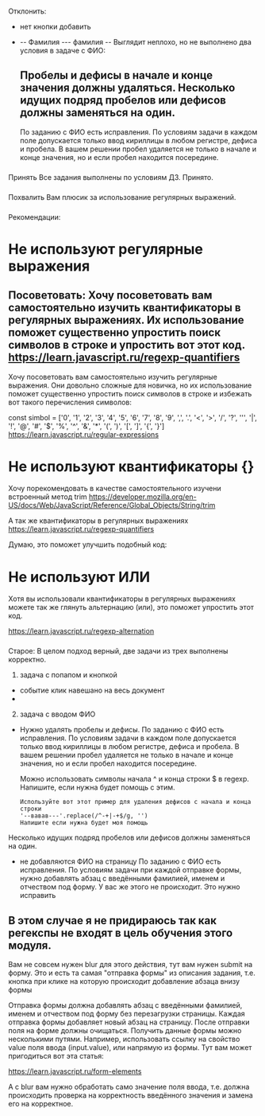 ###
Отклонить:
- нет кнопки добавить
- --  Фамилия --- фамилия  --
    Выглядит неплохо, но не выполнено два условия в задаче с ФИО:

    Пробелы и дефисы в начале и конце значения должны удаляться.
    Несколько идущих подряд пробелов или дефисов должны заменяться на один.
    ---
    По заданию с ФИО есть исправления. По условиям задачи в каждом поле допускается только ввод кириллицы в любом регистре, дефиса и пробела. В вашем решении пробел удаляется не только в начале и конце значения, но и если пробел находится посередине.



###
Принять
Все задания выполнены по условиям ДЗ. Принято.

###
Похвалить
Вам плюсик за использование регулярных выражений.

###
Рекомендации:

# Не используют регулярные выражения

Посоветовать:
Хочу посоветовать вам самостоятельно изучить квантификаторы в регулярных выражениях. Их использование поможет существенно упростить поиск символов в строке и упростить вот этот код.
https://learn.javascript.ru/regexp-quantifiers
---
Хочу посоветовать вам самостоятельно изучить регулярные выражения. Они довольно сложные для новичка, но их использование поможет существенно упростить поиск символов в строке и избежать вот такого перечисления символов:

const simbol = ['0', '1', '2', '3', '4', '5', '6', '7', '8', '9', ',', '.', '<', '>', '/', '?', '\'', '|', '!', '@', '#', '$', '%', '^', '&', '*', '(', ')', '[', ']', '{', '}']
https://learn.javascript.ru/regular-expressions

# Не используют квантификаторы {}
Хочу порекомендовать в качестве самостоятельного изучени встроенный метод trim
https://developer.mozilla.org/en-US/docs/Web/JavaScript/Reference/Global_Objects/String/trim

А так же квантификаторы в регулярных выражениях
https://learn.javascript.ru/regexp-quantifiers

Думаю, это поможет улучшить подобный код:

# Не используют ИЛИ
Хотя вы использовали квантификаторы в регулярных выражениях можете так же глянуть альтернацию (или), это поможет упростить этот код.

https://learn.javascript.ru/regexp-alternation

###
Старое:
В целом подход верный, две задачи из трех выполнены корректно.

1. задача с попапом и кнопкой
- событие клик навешано на весь документ
-

2. задача с вводом ФИО

- Нужно удалять пробелы и дефисы.
   По заданию с ФИО есть исправления. По условиям задачи в каждом поле допускается только ввод кириллицы в любом регистре, дефиса и пробела. В вашем решении пробел удаляется не только в начале и конце значения, но и если пробел находится посередине.

    Можно использовать символы начала ^ и конца строки $ в regexp. Напишите, если нужна будет помощь с этим.

      Используйте вот этот пример для удаления дефисов с начала и конца строки
      '--вавав---'.replace(/^-+|-+$/g, '')
      Напишите если нужна будет моя помощь

Несколько идущих подряд пробелов или дефисов должны заменяться на один.

- не добавляются ФИО на страницу
    По заданию с ФИО есть исправления. По условиям задачи при каждой отправке формы, нужно добавлять абзац с введёнными фамилией, именем и отчеством под форму. У вас же этого не происходит. Это нужно исправить



В этом случае я не придираюсь так как регекспы не входят в цель обучения этого модуля.
---
Вам не совсем нужен blur для этого действия, тут вам нужен submit на форму. Это и есть та самая "отправка формы" из описания задания, т.е. кнопка при клике на которую происходит добавление абзаца внизу формы

Отправка формы должна добавлять абзац с введёнными фамилией, именем и отчеством под форму без перезагрузки страницы. Каждая отправка формы добавляет новый абзац на страницу. После отправки поля на форме должны очищаться.
Получить данные формы можно несколькими путями. Например, использовать ссылку на свойство value поля ввода (input.value), или напрямую из формы. Тут вам может пригодиться вот эта статья:

https://learn.javascript.ru/form-elements

А с blur вам нужно обработать само значение поля ввода, т.е. должна происходить проверка на корректность введённого значения и замена его на корректное.
